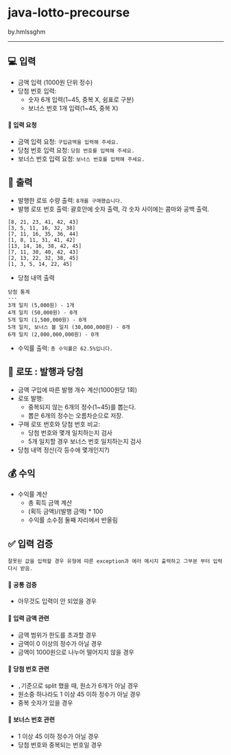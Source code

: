 # java-lotto-precourse
by.hmlssghm
- - -
## 💻 입력
- 금액 입력 (1000원 단위 정수)
- 당첨 번호 입력:
  - 숫자 6개 입력(1~45, 중복 X, 쉼표로 구분)
  - 보너스 번호 1개 입력(1~45, 중복 X)
#### 🙏 입력 요청
- 금액 입력 요청: `구입금액을 입력해 주세요.`
- 당첨 번호 입력 요청: `당첨 번호를 입력해 주세요.`
- 보너스 번호 입력 요청: `보너스 번호를 입력해 주세요.`

## 💬 출력
- 발행한 로또 수량 출력: `8개를 구매했습니다.`
- 발행 로또 번호 출력: 괄호안에 숫자 출력, 각 숫자 사이에는 콤마와 공백 출력.
```agsl
[8, 21, 23, 41, 42, 43]
[3, 5, 11, 16, 32, 38]
[7, 11, 16, 35, 36, 44]
[1, 8, 11, 31, 41, 42]
[13, 14, 16, 38, 42, 45]
[7, 11, 30, 40, 42, 43]
[2, 13, 22, 32, 38, 45]
[1, 3, 5, 14, 22, 45]
```
- 당첨 내역 출력
```
당첨 통계
---
3개 일치 (5,000원) - 1개
4개 일치 (50,000원) - 0개
5개 일치 (1,500,000원) - 0개
5개 일치, 보너스 볼 일치 (30,000,000원) - 0개
6개 일치 (2,000,000,000원) - 0개
```
- 수익률 출력: `총 수익률은 62.5%입니다.`

## 🎰 로또 : 발행과 당첨
- 금액 구입에 따른 발행 개수 계산(1000원당 1회)
- 로또 발행:
  - 중복되지 않는 6개의 정수(1~45)를 뽑는다.
  - 뽑은 6개의 정수는 오름차순으로 저장.
- 구매 로또 번호와 당첨 번호 비교:
  - 당첨 번호와 몇개 일치하는지 검사
  - 5개 일치할 경우 보너스 번호 일치하는지 검사
- 당첨 내역 정산(각 등수에 몇개인지?)

## 💰 수익
- 수익률 계산
  - 총 획득 금액 계산
  - (획득 금액)/(발행 금액) * 100
  - 수익률 소수점 둘째 자리에서 반올림

## ✅ 입력 검증
```
잘못된 값을 입력할 경우 유형에 따른 exception과 에러 메시지 출력하고 그부분 부터 입력 다시 받음.
```
#### 📌 공통 검증
- 아무것도 입력이 안 되었을 경우
#### 📌 입력 금액 관련 
- 금액 범위가 한도를 초과할 경우
- 금액이 0 이상의 정수가 아닐 경우
- 금액이 1000원으로 나누어 떨어지지 않을 경우
#### 📌 당첨 번호 관련
- `,`기준으로 split 했을 때, 원소가 6개가 아닐 경우
- 원소중 하나라도 1 이상 45 이하 정수가 아닐 경우
- 중복 숫자가 있을 경우
#### 📌 보너스 번호 관련
- 1 이상 45 이하 정수가 아닐 경우
- 당첨 번호와 중복되는 번호일 경우 